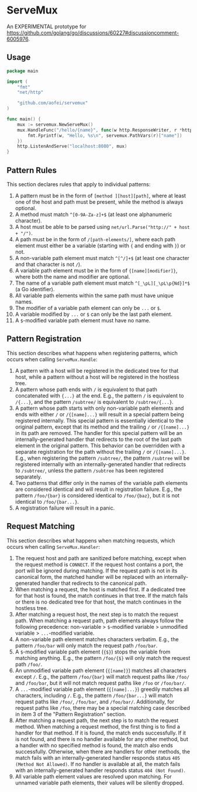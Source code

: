 # ServeMux

An EXPERIMENTAL prototype for https://github.com/golang/go/discussions/60227#discussioncomment-6005976.

## Usage

```go
package main

import (
	"fmt"
	"net/http"

	"github.com/aofei/servemux"
)

func main() {
	mux := servemux.NewServeMux()
	mux.HandleFunc("/hello/{name}", func(w http.ResponseWriter, r *http.Request) {
		fmt.Fprintf(w, "Hello, %s\n", servemux.PathVars(r)["name"])
	})
	http.ListenAndServe("localhost:8080", mux)
}
```

## Pattern Rules

This section declares rules that apply to individual patterns:

1. A pattern must be in the form of `[method ][host][path]`, where at least one of the host and path must be present, while the method is always optional.
2. A method must match `^[0-9A-Za-z]+$` (at least one alphanumeric character).
3. A host must be able to be parsed using `net/url.Parse("http://" + host + "/")`.
4. A path must be in the form of `/[path-elements/]`, where each path element must either be a variable (starting with `{` and ending with `}`) or not.
5. A non-variable path element must match `^[^/]+$` (at least one character and that character is not `/`).
6. A variable path element must be in the form of `{[name][modifier]}`, where both the name and modifier are optional.
7. The name of a variable path element must match `^[_\pL][_\pL\p{Nd}]*$` (a Go identifier).
8. All variable path elements within the same path must have unique names.
9. The modifier of a variable path element can only be `...` or `$`.
10. A variable modified by `...` or `$` can only be the last path element.
11. A `$`-modified variable path element must have no name.

## Pattern Registration

This section describes what happens when registering patterns, which occurs when calling `ServeMux.Handle`:

1. A pattern with a host will be registered in the dedicated tree for that host, while a pattern without a host will be registered in the hostless tree.
2. A pattern whose path ends with `/` is equivalent to that path concatenated with `{...}` at the end. E.g., the pattern `/` is equivalent to `/{...}`, and the pattern `/subtree/` is equivalent to `/subtree/{...}`.
3. A pattern whose path starts with only non-variable path elements and ends with either `/` or `/{[name]...}` will result in a special pattern being registered internally. This special pattern is essentially identical to the original pattern, except that its method and the trailing `/` or `/{[name]...}` in its path are removed. The handler for this special pattern will be an internally-generated handler that redirects to the root of the last path element in the original pattern. This behavior can be overridden with a separate registration for the path without the trailing `/` or `/{[name]...}`. E.g., when registering the pattern `/subtree/`, the pattern `/subtree` will be registered internally with an internally-generated handler that redirects to `/subtree/`, unless the pattern `/subtree` has been registered separately.
4. Two patterns that differ only in the names of the variable path elements are considered identical and will result in registration failure. E.g., the pattern `/foo/{bar}` is considered identical to `/foo/{baz}`, but it is not identical to `/foo/{bar...}`.
5. A registration failure will result in a panic.

## Request Matching

This section describes what happens when matching requests, which occurs when calling `ServeMux.Handler`:

1. The request host and path are sanitized before matching, except when the request method is `CONNECT`. If the request host contains a port, the port will be ignored during matching. If the request path is not in its canonical form, the matched handler will be replaced with an internally-generated handler that redirects to the canonical path.
2. When matching a request, the host is matched first. If a dedicated tree for that host is found, the match continues in that tree. If the match fails or there is no dedicated tree for that host, the match continues in the hostless tree.
3. After matching a request host, the next step is to match the request path. When matching a request path, path elements always follow the following precedence: non-variable > `$`-modified variable > unmodified variable > `...`-modified variable.
4. A non-variable path element matches characters verbatim. E.g., the pattern `/foo/bar` will only match the request path `/foo/bar`.
5. A `$`-modified variable path element (`{$}`) stops the variable from matching anything. E.g., the pattern `/foo/{$}` will only match the request path `/foo/`.
6. An unmodified variable path element (`{[name]}`) matches all characters except `/`. E.g., the pattern `/foo/{bar}` will match request paths like `/foo/` and `/foo/bar`, but it will not match request paths like `/foo` or `/foo/bar/`.
7. A `...`-modified variable path element (`{[name]...}`) greedily matches all characters, including `/`. E.g., the pattern `/foo/{bar...}` will match request paths like `/foo/`, `/foo/bar`, and `/foo/bar/`. Additionally, for request paths like `/foo`, there may be a special matching case described in item 3 of the "Pattern Registration" section.
8. After matching a request path, the next step is to match the request method. When matching a request method, the first thing is to find a handler for that method. If it is found, the match ends successfully. If it is not found, and there is no handler available for any other method, but a handler with no specified method is found, the match also ends successfully. Otherwise, when there are handlers for other methods, the match fails with an internally-generated handler responds status `405 (Method Not Allowed)`. If no handler is available at all, the match fails with an internally-generated handler responds status `404 (Not Found)`.
9. All variable path element values are resolved upon matching. For unnamed variable path elements, their values will be silently dropped.
